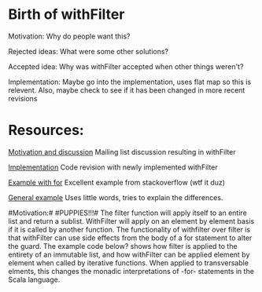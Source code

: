 Birth of withFilter
========================

Motivation: Why do people want this?

Rejected ideas: What were some other solutions?

Accepted idea: Why was withFilter accepted when other things weren't?

Implementation: Maybe go into the implementation, uses flat map so this is relevent. Also, maybe check to see if it has been changed in more recent revisions


Resources:
=========================

[Motivation and discussion][] Mailing list discussion resulting in withFilter

[Implementation][] Code revision with newly implemented withFilter

[Example with for][] Excellent example from stackoverflow (wtf it duz)

[General example][] Uses little words, tries to explain the differences. 

[Motivation and discussion]:http://scala-programming-language.1934581.n4.nabble.com/Rethinking-filter-td2009215.html

[Example with for]: http://stackoverflow.com/a/1059501

[General example]: http://tataryn.net/2011/10/whats-in-a-scala-for-comprehension/

[Implementation]:https://code.google.com/p/scalacheck/source/diff?spec=svn506&r=506&format=side&path=/trunk/src/main/scala/org/scalacheck/Gen.scala

#Motivation:#
#PUPPIES!!!#
The filter function will apply itself to an entire list and return a sublist.  WithFilter will apply on an element by element basis if it is called by another function.  The functionality of withfilter over filter is that withFilter can use side effects from the body of a for statement to alter the guard.  The example code below? shows how filter is applied to the entirety of an immutable list, and how withFilter can be applied element by element when called by iterative functions.  When applied to transversable elments, this changes the monadic interpretations of -for- statements in the Scala language.
